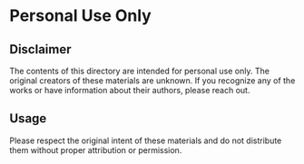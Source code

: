 # Personal Use Only

## Disclaimer

The contents of this directory are intended for personal use only. The original creators of these materials are unknown. If you recognize any of the works or have information about their authors, please reach out.

## Usage

Please respect the original intent of these materials and do not distribute them without proper attribution or permission.
